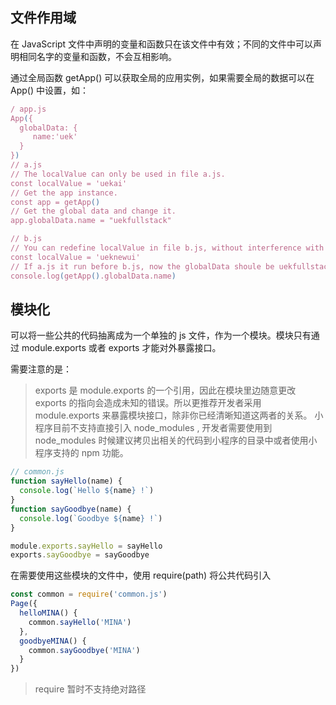 ## 文件作用域

在 JavaScript 文件中声明的变量和函数只在该文件中有效；不同的文件中可以声明相同名字的变量和函数，不会互相影响。

通过全局函数 getApp() 可以获取全局的应用实例，如果需要全局的数据可以在 App() 中设置，如：

```js
/ app.js
App({
  globalData: {
     name:'uek'
  }
})
// a.js
// The localValue can only be used in file a.js.
const localValue = 'uekai'
// Get the app instance.
const app = getApp()
// Get the global data and change it.
app.globalData.name = "uekfullstack"

// b.js
// You can redefine localValue in file b.js, without interference with the localValue in a.js.
const localValue = 'ueknewui'
// If a.js it run before b.js, now the globalData shoule be uekfullstack.
console.log(getApp().globalData.name)
```

## 模块化

可以将一些公共的代码抽离成为一个单独的 js 文件，作为一个模块。模块只有通过 module.exports 或者 exports 才能对外暴露接口。

需要注意的是：

> exports 是 module.exports 的一个引用，因此在模块里边随意更改 exports 的指向会造成未知的错误。所以更推荐开发者采用 module.exports 来暴露模块接口，除非你已经清晰知道这两者的关系。 小程序目前不支持直接引入 node_modules , 开发者需要使用到 node_modules 时候建议拷贝出相关的代码到小程序的目录中或者使用小程序支持的 npm 功能。

```js
// common.js
function sayHello(name) {
  console.log(`Hello ${name} !`)
}
function sayGoodbye(name) {
  console.log(`Goodbye ${name} !`)
}

module.exports.sayHello = sayHello
exports.sayGoodbye = sayGoodbye
```

在需要使用这些模块的文件中，使用 require(path) 将公共代码引入

```js
const common = require('common.js')
Page({
  helloMINA() {
    common.sayHello('MINA')
  },
  goodbyeMINA() {
    common.sayGoodbye('MINA')
  }
})
```

> require 暂时不支持绝对路径


  